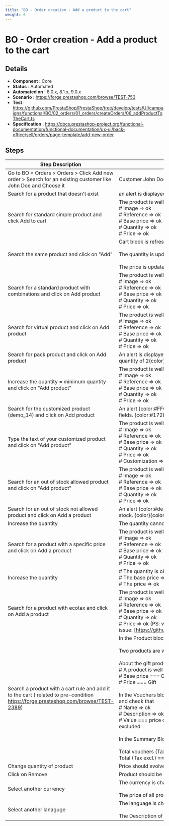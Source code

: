 ```yaml
---
title: "BO - Order creation - Add a product to the cart"
weight: 6
---
```


# BO - Order creation - Add a product to the cart
## Details
* **Component** : Core
* **Status** : Automated
* **Automated on** : 8.0.x, 8.1.x, 9.0.x
* **Scenario** : https://forge.prestashop.com/browse/TEST-753
* **Test** : https://github.com/PrestaShop/PrestaShop/tree/develop/tests/UI/campaigns/functional/BO/02_orders/01_orders/createOrders/06_addProductToTheCart.ts
* **Specification** : https://docs.prestashop-project.org/functional-documentation/functional-documentation/ux-ui/back-office/sell/orders/page-template/add-new-order

## Steps
| Step Description | Expected result |
| ----- | ----- |
| Go to BO > Orders > Orders > Click Add new order > Search for an existing customer like John Doe and Choose it | Customer John Doe is chosen |
| Search for a product that doesn't exist | an alert is displayed {color:#FF0000}No products found{color} |
| Search for standard simple product and click Add to cart | The product is well added to the cart, check that<br> # Image => ok<br> # Reference => ok<br> # Base price => ok<br> # Quantity => ok<br> # Price => ok |
| Search the same product and click on "Add" | Cart block is refreshed:<br><br>The quantity is updated = 2<br><br>The price is updated |
| Search for a standard product with combinations and click on Add product | The product is well added to the cart, check that<br> # Image => ok<br> # Reference => ok<br> # Base price => ok<br> # Quantity => ok<br> # Price => ok |
| Search for virtual product and click on Add product | The product is well added to the cart, check that<br> # Image => ok<br> # Reference => ok<br> # Base price => ok<br> # Quantity => ok<br> # Price => ok |
| Search for pack product and click on Add product | An alert is displayed {color:#FF0000}You must add a minimum quantity of 2{color} |
| Increase the quantity = minimum quantity and click on "Add product" | The product is well added to the cart, check that<br> # Image => ok<br> # Reference => ok<br> # Base price => ok<br> # Quantity => ok<br> # Price => ok |
| Search for the customized product (demo_14) and click on Add product | An alert {color:#FF0000}Please fill in all the required fields. {color:#172b4d}is displayed{color}{color} |
| Type the text of your customized product and click on "Add product" | The product is well added to the cart, check that<br> # Image => ok<br> # Reference => ok<br> # Base price => ok<br> # Quantity => ok<br> # Price => ok<br> # Customization => ok |
| Search for an out of stock allowed product and click on "Add product" | The product is well added to the cart, check that<br> # Image => ok<br> # Reference => ok<br> # Base price => ok<br> # Quantity => ok<br> # Price => ok |
| Search for an out of stock not allowed product and click on Add a product | An alert {color:#de350b}There are not enough products in stock. {color}{color:#172b4d}is displayed{color} |
| Increase the quantity | The quantity cannot be increased |
| Search for a product with a specific price and click on Add a product | The product is well added to the cart, check that<br> # Image => ok<br> # Reference => ok<br> # Base price => ok<br> # Quantity => ok<br> # Price => ok |
| Increase the quantity | # The quantity is ok<br> # The base price => ok<br> # The price => ok |
| Search for a product with ecotax and click on Add a product | The product is well added to the cart, check that<br> # Image => ok<br> # Reference => ok<br> # Base price => ok<br> # Quantity => ok<br> # Price => ok (PS: we have this issue: [https://github.com/PrestaShop/PrestaShop/issues/9855]) |
| Search a product with a cart rule and add it to the cart ( related to pre-condition https://forge.prestashop.com/browse/TEST-2389) | In the Product block check that:<br><br>Two products are well added<br><br>About the gift product, check:<br> # A product is well added<br> # Base price === Gift<br> # Price === Gift<br><br>In the Vouchers block, check that a cart rule line is well displayed and check that<br> # Name => ok<br> # Description => ok<br> # Value === price of the product tax excluded + amount tax excluded<br><br>In the Summary Block, check that:<br><br>Total vouchers (Tax excl.) === 0<br>Total (Tax excl.) === Total Products tax excluded |
| Change quantity of product | Price should evolve according to quantity of product |
| Click on Remove | Product should be deleted |
| Select another currency | The currency is changed<br><br>The price of all products are updated |
| Select another lanaguge | The language is changed<br><br>The Description of the products is updated |
